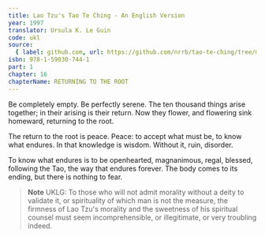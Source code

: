 ```yaml
---
title: Lao Tzu's Tao Te Ching - An English Version
year: 1997
translator: Ursula K. Le Guin
code: ukl
source:
  { label: github.com, url: https://github.com/nrrb/tao-te-ching/tree/master }
isbn: 978-1-59030-744-1
part: 1
chapter: 16
chapterName: RETURNING TO THE ROOT
---
```


Be completely empty.
Be perfectly serene.
The ten thousand things arise together;
in their arising is their return.
Now they flower,
and flowering
sink homeward,
returning to the root.

The return to the root
is peace.
Peace: to accept what must be,
to know what endures.
In that knowledge is wisdom.
Without it, ruin, disorder.

To know what endures
is to be openhearted,
magnanimous,
regal,
blessed,
following the Tao,
the way that endures forever.
The body comes to its ending,
but there is nothing to fear.

> **Note** UKLG: To those who will not admit morality without a deity to validate it, or spirituality of which man is not the measure, the firmness of Lao Tzu's morality and the sweetness of his spiritual counsel must seem incomprehensible, or illegitimate, or very troubling indeed.
